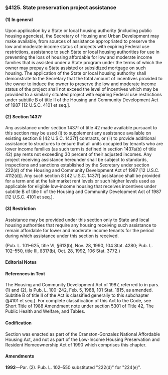 ### §4125. State preservation project assistance ###

#### (1) In general ####

Upon application by a State or local housing authority (including public housing agencies), the Secretary of Housing and Urban Development may make available, from sources of assistance appropriated to preserve the low and moderate income status of projects with expiring Federal use restrictions, assistance to such State or local housing authorities for use in preventing the loss of housing affordable for low and moderate income families that is assisted under a State program under the terms of which the owner may prepay a State assisted or subsidized mortgage on such housing. The application of the State or local housing authority shall demonstrate to the Secretary that the total amount of incentives provided to the owner to induce the owner to preserve the low and moderate income status of the project shall not exceed the level of incentives which may be provided to a similarly situated project with expiring Federal use restrictions under subtitle B of title II of the Housing and Community Development Act of 1987 [12 U.S.C. 4101 et seq.].

#### (2) Section 1437f ####

Any assistance under section 1437f of title 42 made available pursuant to this section may be used (i) to supplement any assistance available on existing section 8 [42 U.S.C. 1437f] contracts, or (ii) to provide additional assistance to structures to ensure that all units occupied by tenants who are lower income families (as such term is defined in section 1437a(b) of title 42) pay rents not exceeding 30 percent of their adjusted incomes. Any project receiving assistance hereunder shall be subject to standards, inspections and sanctions established by the Secretary under section 222(d) of the Housing and Community Development Act of 1987 [12 U.S.C. 4112(d)]. Any such section 8 [42 U.S.C. 1437f] assistance shall be provided for a term and at the fair market rent levels or such higher levels used as applicable for eligible low-income housing that receives incentives under subtitle B of title II of the Housing and Community Development Act of 1987 [12 U.S.C. 4101 et seq.].

#### (3) Restriction ####

Assistance may be provided under this section only to State and local housing authorities that require any housing receiving such assistance to remain affordable for lower and moderate income tenants for the period during which assistance under this section is received.

(Pub. L. 101–625, title VI, §613(b), Nov. 28, 1990, 104 Stat. 4280; Pub. L. 102–550, title III, §317(b), Oct. 28, 1992, 106 Stat. 3772.)

#### **Editorial Notes** ####

#### References in Text ####

The Housing and Community Development Act of 1987, referred to in pars. (1) and (2), is Pub. L. 100–242, Feb. 5, 1988, 101 Stat. 1815, as amended. Subtitle B of title II of the Act is classified generally to this subchapter (§4101 et seq.). For complete classification of this Act to the Code, see Short Title of 1988 Amendment note under section 5301 of Title 42, The Public Health and Welfare, and Tables.

#### Codification ####

Section was enacted as part of the Cranston-Gonzalez National Affordable Housing Act, and not as part of the Low-Income Housing Preservation and Resident Homeownership Act of 1990 which comprises this chapter.

#### Amendments ####

**1992**—Par. (2). Pub. L. 102–550 substituted "222(d)" for "224(e)".
